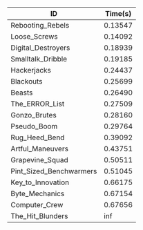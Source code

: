 |ID|Time(s)|
|-|-|
|Rebooting_Rebels|0.13547|
|Loose_Screws|0.14092|
|Digital_Destroyers|0.18939|
|Smalltalk_Dribble|0.19185|
|Hackerjacks|0.24437|
|Blackouts|0.25699|
|Beasts|0.26490|
|The_ERROR_List|0.27509|
|Gonzo_Brutes|0.28160|
|Pseudo_Boom|0.29764|
|Rug_Heed_Bend|0.39092|
|Artful_Maneuvers|0.43751|
|Grapevine_Squad|0.50511|
|Pint_Sized_Benchwarmers|0.51045|
|Key_to_Innovation|0.66175|
|Byte_Mechanics|0.67154|
|Computer_Crew|0.67656|
|The_Hit_Blunders|inf|
